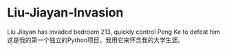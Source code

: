 # Liu-Jiayan-Invasion
Liu Jiayan has invaded bedroom 213, quickly control Peng Ke to defeat him
这是我的第一个独立的Python项目，我用它来怀念我的大学生涯。
